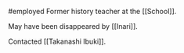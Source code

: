 #employed
Former history teacher at the [[School]].

May have been disappeared by [[Inari]].

Contacted [[Takanashi Ibuki]].